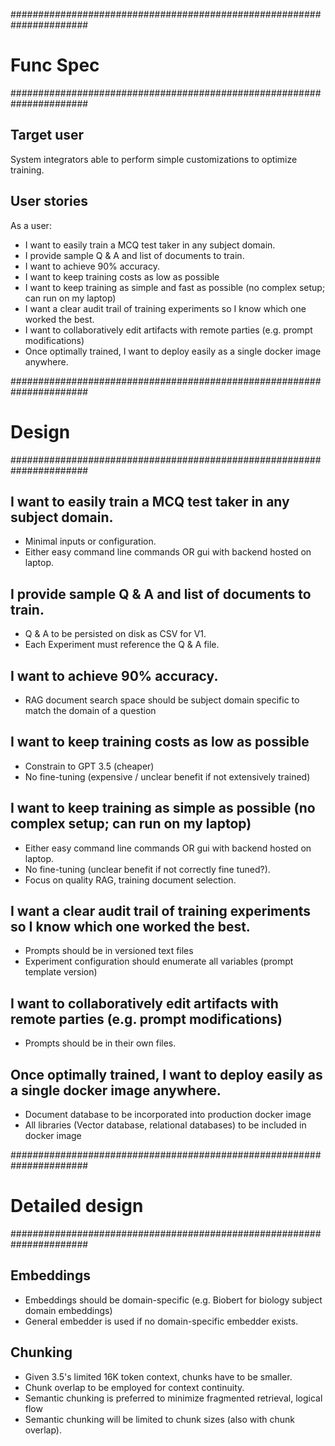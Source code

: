######################################################################
# Func Spec 
######################################################################

## Target user

System integrators able to perform simple customizations to optimize training.


## User stories

As a user: 

- I want to easily train a MCQ test taker in any subject domain. 
- I provide sample Q & A and list of documents to train.
- I want to achieve 90% accuracy.
- I want to keep training costs as low as possible
- I want to keep training as simple and fast as possible (no complex setup; can run on my laptop)
- I want a clear audit trail of training experiments so I know which one worked the best.
- I want to collaboratively edit artifacts with remote parties (e.g. prompt modifications)
- Once optimally trained, I want to deploy easily as a single docker image anywhere.

######################################################################
# Design 
######################################################################

## I want to easily train a MCQ test taker in any subject domain.
- Minimal inputs or configuration.
- Either easy command line commands OR gui with backend hosted on laptop.

## I provide sample Q & A and list of documents to train.
- Q & A to be persisted on disk as CSV for V1.
- Each Experiment must reference the Q & A file.

## I want to achieve 90% accuracy.
- RAG document search space should be subject domain specific to match the domain of a question

## I want to keep training costs as low as possible
- Constrain to GPT 3.5 (cheaper)
- No fine-tuning (expensive / unclear benefit if not extensively trained)

## I want to keep training as simple as possible (no complex setup; can run on my laptop)
- Either easy command line commands OR gui with backend hosted on laptop.
- No fine-tuning (unclear benefit if not correctly fine tuned?).
- Focus on quality RAG, training document selection.

## I want a clear audit trail of training experiments so I know which one worked the best.
- Prompts should be in versioned text files
- Experiment configuration should enumerate all variables (prompt template version)

## I want to collaboratively edit artifacts with remote parties (e.g. prompt modifications)
- Prompts should be in their own files. 

## Once optimally trained, I want to deploy easily as a single docker image anywhere.
- Document database to be incorporated into production docker image
- All libraries (Vector database, relational databases) to be included in docker image

######################################################################
# Detailed design 
######################################################################

## Embeddings

- Embeddings should be domain-specific (e.g. Biobert for biology subject domain embeddings)
- General embedder is used if no domain-specific embedder exists. 

## Chunking

- Given 3.5's limited 16K token context, chunks have to be smaller. 
- Chunk overlap to be employed for context continuity.
- Semantic chunking is preferred to minimize fragmented retrieval, logical flow
- Semantic chunking will be limited to chunk sizes (also with chunk overlap).


